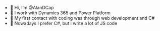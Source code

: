 - 👋 Hi, I’m @AlanDCap
- 👀 I work with Dynamics 365 and Power Platform
- 🌱 My first contact with coding was through web development and C#
- 🌻 Nowadays I prefer C#, but I write a lot of JS code 

<!---
AlanDCap/AlanDCap is a ✨ special ✨ repository because its `README.md` (this file) appears on your GitHub profile.
You can click the Preview link to take a look at your changes.
--->
